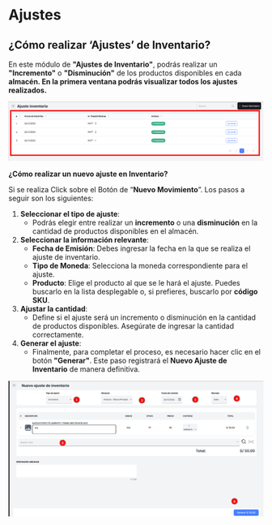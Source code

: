 # Ajustes

## ¿Cómo realizar ‘Ajustes’ de Inventario?

En este módulo de **"Ajustes de Inventario"**, podrás realizar un **"Incremento"** o **"Disminución"** de los productos disponibles en cada **almacén. En la primera ventana podrás visualizar todos los ajustes realizados.**

![aj1](./img11/aj1.png)

**¿Cómo realizar un nuevo ajuste en Inventario?**

Si se realiza Click sobre el Botón de “**Nuevo Movimiento**”. Los pasos a seguir son los siguientes:

1. **Seleccionar el tipo de ajuste**:
    - Podrás elegir entre realizar un **incremento** o una **disminución** en la cantidad de productos disponibles en el almacén.
2. **Seleccionar la información relevante**:
    - **Fecha de Emisión**: Debes ingresar la fecha en la que se realiza el ajuste de inventario.
    - **Tipo de Moneda**: Selecciona la moneda correspondiente para el ajuste.
    - **Producto**: Elige el producto al que se le hará el ajuste. Puedes buscarlo en la lista desplegable o, si prefieres, buscarlo por **código SKU**.
3. **Ajustar la cantidad**:
    - Define si el ajuste será un incremento o disminución en la cantidad de productos disponibles. Asegúrate de ingresar la cantidad correctamente.
4. **Generar el ajuste**:
    - Finalmente, para completar el proceso, es necesario hacer clic en el botón **"Generar"**. Este paso registrará el **Nuevo Ajuste de Inventario** de manera definitiva.

![aj2](./img11/aj2.png)
